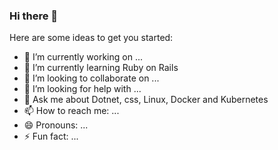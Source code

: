 ### Hi there 👋

Here are some ideas to get you started:

- 🔭 I’m currently working on ...
- 🌱 I’m currently learning Ruby on Rails
- 👯 I’m looking to collaborate on ...
- 🤔 I’m looking for help with ...
- 💬 Ask me about Dotnet, css, Linux, Docker and Kubernetes
- 📫 How to reach me: ...
- 😄 Pronouns: ...
- ⚡ Fun fact: ...
